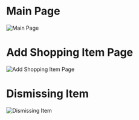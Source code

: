 <h1>Main Page</h1>
  <img src="https://github.com/user-attachments/assets/04b2c320-b0c3-4199-8360-f0a701fc3a2e" alt="Main Page">
<h1>Add Shopping Item Page</h1>
  <img src="https://github.com/user-attachments/assets/ded45609-216c-4ede-926b-f5944b4b2488" alt="Add Shopping Item Page">
<h1>Dismissing Item</h1>
  <img src="https://github.com/user-attachments/assets/259564d5-34de-443d-a1c1-a8cf24409a2c" alt="Dismissing Item">
